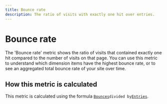 ```yaml
---
title: Bounce rate
description: The ratio of visits with exactly one hit over entries.
---
```


# Bounce rate

The 'Bounce rate' metric shows the ratio of visits that contained exactly one hit compared to the number of visits on that page. You can use this metric to understand which dimension items have the highest bounce rate, or to see an aggregated total bounce rate of your site over time.

## How this metric is calculated

This metric is calculated using the formula [`Bounces`](bounces.md)` divided by `[`Entries`](entries.md).
